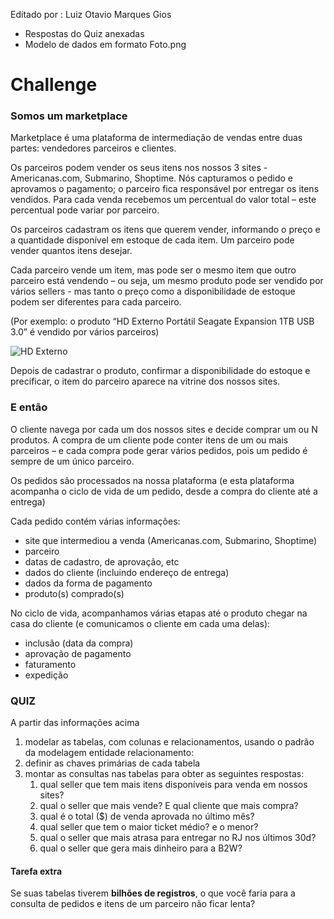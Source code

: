 
Editado por : Luiz Otavio Marques Gios
* Respostas do Quiz anexadas
* Modelo de dados em formato Foto.png

# Challenge

### Somos um marketplace
 
Marketplace é uma plataforma de intermediação de vendas entre duas partes: vendedores parceiros e clientes.
 
Os parceiros podem vender os seus itens nos nossos 3 sites - Americanas.com, Submarino, Shoptime.
Nós capturamos o pedido e aprovamos o pagamento; o parceiro fica responsável por entregar os itens vendidos.
Para cada venda recebemos um percentual do valor total – este percentual pode variar por parceiro.
 
Os parceiros cadastram os itens que querem vender, informando o preço e a quantidade disponível em estoque de cada item.
Um parceiro pode vender quantos itens desejar.
 
Cada parceiro vende um item, mas pode ser o mesmo item que outro parceiro está vendendo – ou seja, um mesmo produto pode ser vendido por vários sellers - mas tanto o preço como a disponibilidade de estoque podem ser diferentes para cada parceiro.
 
(Por exemplo: o produto “HD Externo Portátil Seagate Expansion 1TB USB 3.0” é vendido por vários parceiros)

 ![HD Externo](https://i.imgur.com/6ClCaYL.png)
 
Depois de cadastrar o produto, confirmar a disponibilidade do estoque e precificar, o item do parceiro  aparece na vitrine dos nossos sites.
 
### E então
O cliente navega por cada um dos nossos sites e decide comprar um ou N produtos.
A compra de um cliente pode conter itens de um ou mais parceiros – e cada compra pode gerar vários pedidos, pois um pedido é sempre de um único parceiro.
 
Os pedidos são processados na nossa plataforma (e esta plataforma acompanha o ciclo de vida de um pedido, desde a compra do cliente até a entrega)
 
Cada pedido contém várias informações:
* site que intermediou a venda (Americanas.com, Submarino, Shoptime)
* parceiro
* datas de cadastro, de aprovação, etc
* dados do cliente (incluindo endereço de entrega)
* dados da forma de pagamento
* produto(s) comprado(s)
 
No ciclo de vida, acompanhamos várias etapas até o produto chegar na casa do cliente (e comunicamos o cliente em cada uma delas):
* inclusão (data da compra)
* aprovação de pagamento
* faturamento
* expedição

### QUIZ
A partir das informações acima
1. modelar as tabelas, com colunas e relacionamentos, usando o padrão da modelagem entidade relacionamento:
1. definir as chaves primárias de cada tabela
1. montar as consultas nas tabelas para obter as seguintes respostas:
    1. qual seller que tem mais itens disponíveis para venda em nossos sites?
    1. qual o seller que mais vende? E qual cliente que mais compra?
    1. qual é o total ($) de venda aprovada no último mês?
    1. qual seller que tem o maior ticket médio? e o menor?
    1. qual o seller que mais atrasa para entregar no RJ nos últimos 30d?
    1. qual o seller que gera mais dinheiro para a B2W?
 
#### Tarefa extra
Se suas tabelas tiverem **bilhões de registros**, o que você faria para a consulta de pedidos e itens de um parceiro não ficar lenta?
